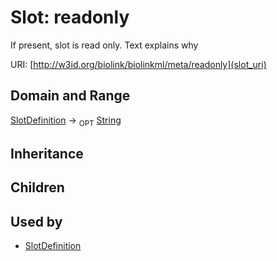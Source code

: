 # Slot: readonly


If present, slot is read only.  Text explains why

URI: [http://w3id.org/biolink/biolinkml/meta/readonly](slot_uri)
## Domain and Range

[SlotDefinition](SlotDefinition.md) ->  <sub>OPT</sub> [String](String.md)
## Inheritance

## Children

## Used by

 * [SlotDefinition](SlotDefinition.md)
